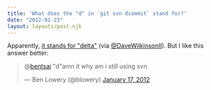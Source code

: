 ```yaml
---
title: 'What does the "d" in `git svn dcommit` stand for?'
date: "2012-01-23"
layout: layouts/post.njk
---
```


Apparently, [it stands for "delta"](http://stackoverflow.com/questions/3722672/what-is-the-origin-of-the-name-dcommit-in-git-svn-dcommit) (via [@DaveWilkinsonII](https://twitter.com/#!/DaveWilkinsonII/status/159383178551885824)). But I like this answer better:

<blockquote class="twitter-tweet"><p>@<a href="https://twitter.com/bentsai">bentsai</a> "d"amn it why am i still using svn</p>— Ben Lowery (@blowery) <a href="https://twitter.com/blowery/status/159382928097415169">January 17, 2012</a></blockquote>
